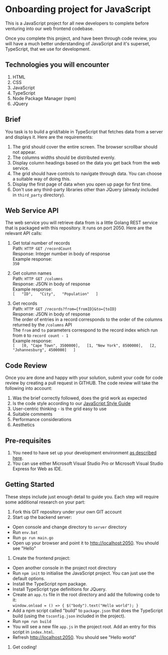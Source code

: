 # Onboarding project for JavaScript  

This is a JavaScript project for all new developers to complete before venturing into our web frontend codebase.  

Once you complete this project, and have been through code review, you will have a much better understanding of JavaScript
and it's superset, TypeScript, that we use for development.  

## Technologies you will encounter  

1. HTML  
1. CSS  
1. JavaScript  
1. TypeScript  
1. Node Package Manager (npm)
1. JQuery  

## Brief  

You task is to build a grid/table in TypeScript that fetches data from a server and displays it. Here are the requirements:  

1. The grid should cover the entire screen. The browser scrollbar should not appear.  
1. The columns widths should be distributed evenly.  
1. Display column headings based on the data you get back from the web service.  
1. The grid should have controls to navigate through data. You can choose a suitable way of doing this.  
1. Display the first page of data when you open up page for first time.  
1. Don't use any third-party libraries other than JQuery (already included in `third_party` directory).  

## Web Service API  

The web service you will retrieve data from is a little Golang REST service that is packaged with this repository. It runs on port 2050. 
Here are the relevant API calls:

1. Get total number of records  
	Path: `HTTP GET /recordCount`  
	Response: Integer number in body of response  
	Example response:  
		`350`

1. Get column names  
	Path: `HTTP GET /columns`  
	Response: JSON in body of response  
	Example response:  
		`[  
			"ID",  
			"City",  
			"Population"  
		]`  

1. Get records  
	Path: `HTTP GET /records?from={fromID}&to={toID}`   
	Response: JSON in body of response  
	The order of entries in a record corresponds to the order of the columns returned by the `/columns` API  
	The `from` and `to` parameters correspond to the record index which run from `0` to `record count - 1`  
	Example response:  
		`[  
				[0, "Cape Town", 3500000],  
				[1, "New York", 8500000],  
				[2, "Johannesburg", 4500000]  
		]`  

## Code Review  

Once you are done and happy with your solution, submit your code for code review by creating a pull request in GITHUB. The code review will take the following into account:  

1. Was the brief correctly followed, does the grid work as expected  
1. Is the code style according to our [JavaScript Style Guide](https://imqssoftware.atlassian.net/wiki/display/AR/Javascript+Style+Guide)  
1. User-centric thinking - is the grid easy to use  
1. Suitable comments  
1. Performance considerations   
1. Aesthetics  

## Pre-requisites  

1. You need to have set up your development environment [as described here](https://imqssoftware.atlassian.net/wiki/display/AR/Dev+Environment).  
1. You can use either Microsoft Visual Studio Pro or Microsoft Visual Studio Express for Web as IDE.  

## Getting Started  
These steps include just enough detail to guide you. Each step will require some additional research on your part:
1. Fork this GIT repository under your own GIT account  
1. Start up the backend server:
- Open console and change directory to `server` directory  
- Run `env.bat`  
- Run `go run main.go`  
- Open up your browser and point it to [http://localhost:2050](http://localhost:2050). You should see "Hello"  
1. Create the frontend project:  
- Open another console in the project root directory  
- Run `npm init` to initialise the JavaScript project. You can just use the default options.  
- Install the TypeScript npm package.  
- Install TypeScript type definitions for JQuery.  
- Create an `app.ts` file in the root directory and add the following code to it:  
    `window.onload = () => { $("body").text("Hello world"); }`  
- Add a npm script called "build" to `package.json` that does the TypeScript build (using the `tsconfig.json` included in the project).  
- Run `npm run build`  
- You will see a new file `app.js` in the project root. Add an entry for this script in `index.html`.  
- Refresh [http://localhost:2050](http://localhost:2050). You should see "Hello world"  
1. Get coding!  
